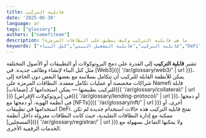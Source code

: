 ```yaml
---
title: قابلية التركيب
date: '2025-06-30'
language: ar
tags: ["glossary"]
authors: ["namefiteam"]
description: ما هي قابلية التركيب وكيف تنطبق على النطاقات المرمزة؟
keywords: ["قابلية التركيب","قابلية التشغيل البيني","كتل البناء","DeFi","تكامل Web3"]
---
```


تشير **قابلية التركيب** إلى القدرة على دمج البروتوكولات أو التطبيقات أو الأصول المختلفة مثل كتل البناء لإنشاء وظائف جديدة. في [Web3]({{ '/ar/glossary/web3/' | url }})، يمكن للأنظمة القابلة للتركيب أن تتكامل بسلاسة مع بعضها البعض دون الحاجة إلى شراكات مخصصة أو عمليات تكامل معقدة. النطاقات المرمزة على Namefi قابلة للتركيب بطبيعتها — يمكن استخدامها كـ [ضمانات]({{ '/ar/glossary/collateral/' | url }}) في [بروتوكولات الإقراض]({{ '/ar/glossary/lending-protocol/' | url }})، أو دمجها في أنظمة الهوية، أو دمجها مع [NFTs]({{ '/ar/glossary/nft/' | url }}) أخرى، أو استخدامها في تطبيقات DeFi. تفتح قابلية التركيب هذه حالات استخدام جديدة لم تكن ممكنة مع إدارة النطاقات التقليدية، حيث كانت النطاقات معزولة داخل أنظمة [المسجلين]({{ '/ar/glossary/registrar/' | url }}) ولا يمكنها التفاعل بسهولة مع الخدمات الرقمية الأخرى.